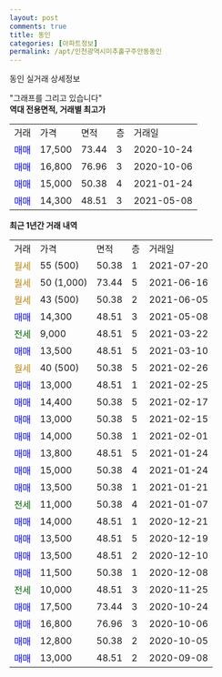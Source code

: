```yaml
---
layout: post
comments: true
title: 동인
categories: [아파트정보]
permalink: /apt/인천광역시미추홀구주안동동인
---
```


동인 실거래 상세정보

<script type="text/javascript">
  google.charts.load('current', {'packages':['line', 'corechart']});
  google.charts.setOnLoadCallback(drawChart);

  function drawChart() {
    var data = new google.visualization.DataTable();
    data.addColumn('date', '거래일');
    data.addColumn('number', "매매");
    data.addColumn('number', "전세");
    data.addColumn('number', "전매");

    data.addRows([[new Date(Date.parse("2021-07-20")), null, null, null], [new Date(Date.parse("2021-06-16")), null, null, null], [new Date(Date.parse("2021-06-05")), null, null, null], [new Date(Date.parse("2021-05-08")), 14300, null, null], [new Date(Date.parse("2021-03-22")), null, 9000, null], [new Date(Date.parse("2021-03-10")), 13500, null, null], [new Date(Date.parse("2021-02-26")), null, null, null], [new Date(Date.parse("2021-02-25")), 13000, null, null], [new Date(Date.parse("2021-02-17")), 14400, null, null], [new Date(Date.parse("2021-02-15")), 13000, null, null], [new Date(Date.parse("2021-02-01")), 14000, null, null], [new Date(Date.parse("2021-01-24")), 13800, null, null], [new Date(Date.parse("2021-01-24")), 15000, null, null], [new Date(Date.parse("2021-01-21")), 13500, null, null], [new Date(Date.parse("2021-01-07")), null, 11000, null], [new Date(Date.parse("2020-12-21")), 14000, null, null], [new Date(Date.parse("2020-12-19")), 13500, null, null], [new Date(Date.parse("2020-12-10")), 13500, null, null], [new Date(Date.parse("2020-12-08")), 11500, null, null], [new Date(Date.parse("2020-11-25")), null, 10000, null], [new Date(Date.parse("2020-10-24")), 17500, null, null], [new Date(Date.parse("2020-10-06")), 16800, null, null], [new Date(Date.parse("2020-10-05")), 12800, null, null], [new Date(Date.parse("2020-09-08")), 13000, null, null]]);

    var options = {
      hAxis: {
        format: 'yyyy/MM/dd'
      },    
      lineWidth: 0,
      pointsVisible: true,    
      title: '최근 1년간 유형별 실거래가 분포',
      legend: { position: 'bottom' }
    };

    var formatter = new google.visualization.NumberFormat({pattern:'###,###'} );
    formatter.format(data, 1);
    formatter.format(data, 2);
    
    setTimeout(function() {
        var chart = new google.visualization.LineChart(document.getElementById('columnchart_material'));
        chart.draw(data, (options));
        document.getElementById('loading').style.display = 'none';
    }, 200);
  }
</script>


<div id="loading" style="z-index:20; display: block; margin-left: 0px">"그래프를 그리고 있습니다"</div>
<div id="columnchart_material" style="width: 95%; margin-left: 0px; display: block"></div>
<!-- contents start -->
<b>역대 전용면적, 거래별 최고가</b>
<table class="sortable">
    <tr>
      <td>거래</td>
      <td>가격</td>
      <td>면적</td>
      <td>층</td>
      <td>거래일</td>
    </tr>
        <tr>
          <td><a style="color: blue">매매</a></td>
          <td>17,500</td>
          <td>73.44</td>
          <td>3</td>
          <td>2020-10-24</td>
        </tr>            <tr>
          <td><a style="color: blue">매매</a></td>
          <td>16,800</td>
          <td>76.96</td>
          <td>3</td>
          <td>2020-10-06</td>
        </tr>            <tr>
          <td><a style="color: blue">매매</a></td>
          <td>15,000</td>
          <td>50.38</td>
          <td>4</td>
          <td>2021-01-24</td>
        </tr>            <tr>
          <td><a style="color: blue">매매</a></td>
          <td>14,300</td>
          <td>48.51</td>
          <td>3</td>
          <td>2021-05-08</td>
        </tr>        
    
    
</table>

<b>최근 1년간 거래 내역</b>

<table class="sortable">
    <tr>
      <td>거래</td>
      <td>가격</td>
      <td>면적</td>
      <td>층</td>
      <td>거래일</td>
    </tr>
    <tr>
      <td><a style="color: darkgoldenrod">월세</a></td>
      <td>55 (500)</td>
      <td>50.38</td>
      <td>1</td>
      <td>2021-07-20</td>
    </tr>          <tr>
      <td><a style="color: darkgoldenrod">월세</a></td>
      <td>50 (1,000)</td>
      <td>73.44</td>
      <td>5</td>
      <td>2021-06-16</td>
    </tr>          <tr>
      <td><a style="color: darkgoldenrod">월세</a></td>
      <td>43 (500)</td>
      <td>50.38</td>
      <td>2</td>
      <td>2021-06-05</td>
    </tr>          <tr>
      <td><a style="color: blue">매매</a></td>
      <td>14,300</td>
      <td>48.51</td>
      <td>3</td>
      <td>2021-05-08</td>
    </tr>          <tr>
      <td><a style="color: darkgreen">전세</a></td>
      <td>9,000</td>
      <td>48.51</td>
      <td>5</td>
      <td>2021-03-22</td>
    </tr>          <tr>
      <td><a style="color: blue">매매</a></td>
      <td>13,500</td>
      <td>48.51</td>
      <td>5</td>
      <td>2021-03-10</td>
    </tr>          <tr>
      <td><a style="color: darkgoldenrod">월세</a></td>
      <td>40 (500)</td>
      <td>50.38</td>
      <td>5</td>
      <td>2021-02-26</td>
    </tr>          <tr>
      <td><a style="color: blue">매매</a></td>
      <td>13,000</td>
      <td>48.51</td>
      <td>1</td>
      <td>2021-02-25</td>
    </tr>          <tr>
      <td><a style="color: blue">매매</a></td>
      <td>14,400</td>
      <td>50.38</td>
      <td>5</td>
      <td>2021-02-17</td>
    </tr>          <tr>
      <td><a style="color: blue">매매</a></td>
      <td>13,000</td>
      <td>50.38</td>
      <td>5</td>
      <td>2021-02-15</td>
    </tr>          <tr>
      <td><a style="color: blue">매매</a></td>
      <td>14,000</td>
      <td>50.38</td>
      <td>1</td>
      <td>2021-02-01</td>
    </tr>          <tr>
      <td><a style="color: blue">매매</a></td>
      <td>13,800</td>
      <td>48.51</td>
      <td>5</td>
      <td>2021-01-24</td>
    </tr>          <tr>
      <td><a style="color: blue">매매</a></td>
      <td>15,000</td>
      <td>50.38</td>
      <td>4</td>
      <td>2021-01-24</td>
    </tr>          <tr>
      <td><a style="color: blue">매매</a></td>
      <td>13,500</td>
      <td>50.38</td>
      <td>1</td>
      <td>2021-01-21</td>
    </tr>          <tr>
      <td><a style="color: darkgreen">전세</a></td>
      <td>11,000</td>
      <td>50.38</td>
      <td>4</td>
      <td>2021-01-07</td>
    </tr>          <tr>
      <td><a style="color: blue">매매</a></td>
      <td>14,000</td>
      <td>48.51</td>
      <td>1</td>
      <td>2020-12-21</td>
    </tr>          <tr>
      <td><a style="color: blue">매매</a></td>
      <td>13,500</td>
      <td>48.51</td>
      <td>5</td>
      <td>2020-12-19</td>
    </tr>          <tr>
      <td><a style="color: blue">매매</a></td>
      <td>13,500</td>
      <td>48.51</td>
      <td>2</td>
      <td>2020-12-10</td>
    </tr>          <tr>
      <td><a style="color: blue">매매</a></td>
      <td>11,500</td>
      <td>50.38</td>
      <td>1</td>
      <td>2020-12-08</td>
    </tr>          <tr>
      <td><a style="color: darkgreen">전세</a></td>
      <td>10,000</td>
      <td>48.51</td>
      <td>3</td>
      <td>2020-11-25</td>
    </tr>          <tr>
      <td><a style="color: blue">매매</a></td>
      <td>17,500</td>
      <td>73.44</td>
      <td>3</td>
      <td>2020-10-24</td>
    </tr>          <tr>
      <td><a style="color: blue">매매</a></td>
      <td>16,800</td>
      <td>76.96</td>
      <td>3</td>
      <td>2020-10-06</td>
    </tr>          <tr>
      <td><a style="color: blue">매매</a></td>
      <td>12,800</td>
      <td>50.38</td>
      <td>2</td>
      <td>2020-10-05</td>
    </tr>          <tr>
      <td><a style="color: blue">매매</a></td>
      <td>13,000</td>
      <td>48.51</td>
      <td>2</td>
      <td>2020-09-08</td>
    </tr>      </table>
<!-- contents end -->    

